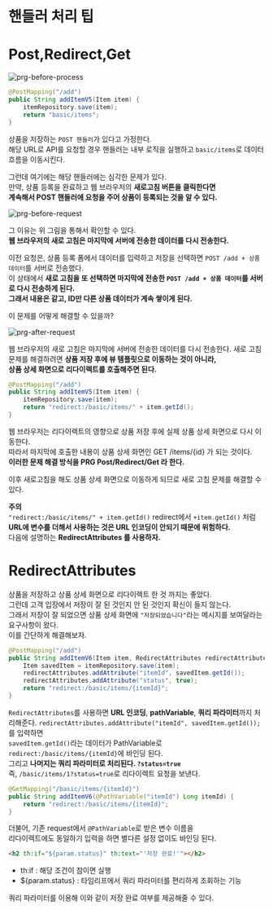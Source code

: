 핸들러 처리 팁 
====================
# Post,Redirect,Get  
![prg-before-process](https://user-images.githubusercontent.com/50267433/128503254-d800ddc8-e3f1-4f9e-a91e-4dee8213732d.PNG)

```java
@PostMapping("/add")
public String addItemV5(Item item) {
    itemRepository.save(item);
    return "basic/items";
}
```
상품을 저장하는 `POST 핸들러`가 있다고 가정한다.          
해당 URL로 API를 요청할 경우 핸들러는 내부 로직을 실행하고 `basic/items`로 데이터 흐름을 이동시킨다.      
     
그런데 여기에는 해당 핸들러에는 심각한 문제가 있다.        
만약, 상품 등록을 완료하고 웹 브라우저의 **새로고침 버튼을 클릭한다면**            
**계속해서 POST 핸들러에 요청을 주어 상품이 등록되는 것을 알 수 있다.**           

![prg-before-request](https://user-images.githubusercontent.com/50267433/128503390-d351c4c0-af5b-48a4-a458-a7e0b011a301.PNG)
  
그 이유는 위 그림을 통해서 확인할 수 있다.  
**웹 브라우저의 새로 고침은 마지막에 서버에 전송한 데이터를 다시 전송한다.**   

이전 요청은, 상품 등록 폼에서 데이터를 입력하고 저장을 선택하면 `POST /add + 상품 데이터`를 서버로 전송했다.   
이 상태에서 **새로 고침을 또 선택하면 마지막에 전송한 `POST /add + 상품 데이터`를 서버로 다시 전송하게 된다.**   
**그래서 내용은 같고, ID만 다른 상품 데이터가 계속 쌓이게 된다.**     
       
이 문제를 어떻게 해결할 수 있을까?   
   
![prg-after-request](https://user-images.githubusercontent.com/50267433/128503634-1d316f61-46ba-4661-82c1-44adc3b274a8.PNG)

웹 브라우저의 새로 고침은 마지막에 서버에 전송한 데이터를 다시 전송한다.
새로 고침 문제를 해결하려면 **상품 저장 후에 뷰 템플릿으로 이동하는 것이 아니라,   
상품 상세 화면으로 리다이렉트를 호출해주면 된다.**    

```java
@PostMapping("/add")
public String addItemV5(Item item) {
    itemRepository.save(item);
    return "redirect:/basic/items/" + item.getId();
}
```

웹 브라우저는 리다이렉트의 영향으로 상품 저장 후에 실제 상품 상세 화면으로 다시 이동한다.      
따라서 마지막에 호출한 내용이 상품 상세 화면인 GET /items/{id} 가 되는 것이다.       
**이러한 문제 해결 방식을 PRG Post/Redirect/Get 라 한다.**          
          
이후 새로고침을 해도 상품 상세 화면으로 이동하게 되므로 새로 고침 문제를 해결할 수 있다.    


**주의**   
`"redirect:/basic/items/" + item.getId()` redirect에서 `+item.getId()` 처럼     
**URL에 변수를 더해서 사용하는 것은 URL 인코딩이 안되기 때문에 위험하다.**         
다음에 설명하는 **RedirectAttributes 를 사용하자.**         

# RedirectAttributes
상품을 저장하고 상품 상세 화면으로 리다이렉트 한 것 까지는 좋았다.      
그런데 고객 입장에서 저장이 잘 된 것인지 안 된 것인지 확신이 들지 않는다.       
그래서 저장이 잘 되었으면 상품 상세 화면에 `"저장되었습니다"`라는 메시지를 보여달라는 요구사항이 왔다.      
이를 간단하게 해결해보자.          
        
```java
@PostMapping("/add")
public String addItemV6(Item item, RedirectAttributes redirectAttributes) {
    Item savedItem = itemRepository.save(item);
    redirectAttributes.addAttribute("itemId", savedItem.getId());
    redirectAttributes.addAttribute("status", true);
    return "redirect:/basic/items/{itemId}";
}
```

`RedirectAttributes`를 사용하면 **URL 인코딩**, **pathVariable**, **쿼리 파라미터**까지 처리해준다.
`redirectAttributes.addAttribute("itemId", savedItem.getId());`를 입력하면        
`savedItem.getId()`라는 데이터가 PathVariable로 `redirect:/basic/items/{itemId}`에 바인딩 된다.   
그리고 **나머지는 쿼리 파라미터로 처리된다. `?status=true`**        
즉, `/basic/items/1?status=true`로 리다이렉트 요청을 보낸다.            

```java
@GetMapping("/basic/items/{itemId}")
public String addItemV6(@PathVariable("itemId") Long itemId) {
    return "redirect:/basic/items/{itemId}";
}
```
더불어, 기존 request에서 `@PathVariable`로 받은 변수 이름을     
리다이렉트에도 동일하기 입력을 하면 별다른 설정 없이도 바인딩 된다.             

```html   
<h2 th:if="${param.status}" th:text="'저장 완료!'"></h2>
```   
* th:if : 해당 조건이 참이면 실행
* ${param.status} : 타임리프에서 쿼리 파라미터를 편리하게 조회하는 기능
      
쿼리 파라미터를 이용해 이와 같이 저장 완료 여부를 제공해줄 수 있다.       
